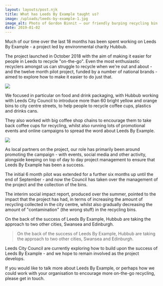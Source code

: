```yaml
---
layout: layouts/post.njk
title: What has Leeds By Example taught us?
image: /uploads/leeds-by-example-1.jpg
image_alt: Photo of Gordon Binnit – our friendly burping recycling bin – outside Leeds Town Hall
date: 2019-01-02
---
```

Much of our time over the last 18 months has been spent working on Leeds By Example - a project led by environmental charity Hubbub.

The project launched in October 2018 with the aim of making it easier for people in Leeds to recycle "on-the-go".  Even the most enthusiastic recyclers amongst us can struggle to recycle when we're out and about - and the twelve month pilot project, funded by a number of national brands - aimed to explore how to make it easier to do just that.

![](/uploads/leeds-by-example-3.jpg)

We focused in particular on food and drink packaging, with Hubbub working with Leeds City Council to introduce more than 60 bright yellow and orange bins to city centre streets, to help people to recycle coffee cups, plastics and drinks cans.  

They also worked with big coffee shop chains to encourage them to take back coffee cups for recycling, whilst also running lots of promotional events and online campaigns to spread the word about Leeds By Example.

![](/uploads/leeds-by-example-2.jpg)

As local partners on the project, our role has primarily been around promoting the campaign - with events, social media and other activity, alongside keeping on top of day to day project management to ensure that Leeds By Example has been a success.

The initial 6 month pilot was extended for a further six months up until the end of September - and now the Council has taken over the management of the project and the collection of the bins.

The interim social impact report, produced over the summer, pointed to the impact that the project has had, in terms of increasing the amount of recycling collected in the city centre, whilst also gradually decreasing the amount of "contamination" (the wrong stuff) in the recycling bins.

On the back of the success of Leeds By Example, Hubbub are taking the approach to two other cities, Swansea and Edinburgh.

> On the back of the success of Leeds By Example, Hubbub are taking the approach to two other cities, Swansea and Edinburgh.

Leeds City Council are currently exploring how to build upon the success of Leeds By Example  - and we hope to remain involved as the project develops.

If you would like to talk more about Leeds By Example, or perhaps how we could work with your organisation to encourage more on-the-go recycling, please get in touch.